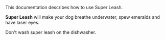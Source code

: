 This documentation describes how to use Super Leash.

**Super Leash** will make your dog breathe underwater, spew emeralds and have laser eyes.

Don't wash super leash on the dishwasher.
